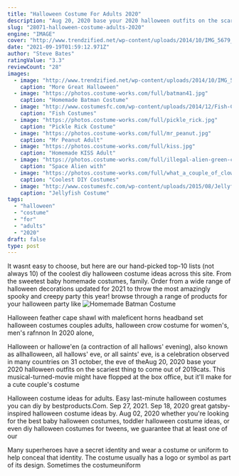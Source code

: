 ```yaml
---
title: "Halloween Costume For Adults 2020"
description: "Aug 20, 2020 base your 2020 halloween outfits on the scariest thing to come out of 2019cats. This musical-turned-movie might have flopped at the box office, but it'll make for a cute couple's costume"
slug: "28071-halloween-costume-adults-2020"
engine: "IMAGE"
cover: "http://www.trendzified.net/wp-content/uploads/2014/10/IMG_5679__880.jpg"
date: "2021-09-19T01:59:12.971Z"
author: "Steve Bates"
ratingValue: "3.3"
reviewCount: "28"
images:
  - image: "http://www.trendzified.net/wp-content/uploads/2014/10/IMG_5679__880.jpg"
    caption: "More Great Halloween"
  - image: "https://photos.costume-works.com/full/batman41.jpg"
    caption: "Homemade Batman Costume"
  - image: "http://www.costumesfc.com/wp-content/uploads/2014/12/Fish-Costumes.jpg"
    caption: "Fish Costumes"
  - image: "https://photos.costume-works.com/full/pickle_rick.jpg"
    caption: "Pickle Rick Costume"
  - image: "https://photos.costume-works.com/full/mr_peanut.jpg"
    caption: "Mr Peanut Adult"
  - image: "https://photos.costume-works.com/full/kiss.jpg"
    caption: "Homemade KISS Adult"
  - image: "https://photos.costume-works.com/full/illegal-alien-green-card-costume.jpg"
    caption: "Space Alien with"
  - image: "https://photos.costume-works.com/full/what_a_couple_of_clowns.jpg"
    caption: "Coolest DIY Costumes"
  - image: "http://www.costumesfc.com/wp-content/uploads/2015/08/Jellyfish-Costumes.jpg"
    caption: "Jellyfish Costume"
tags:
  - "halloween"
  - "costume"
  - "for"
  - "adults"
  - "2020"
draft: false
type: post
---
```


It wasnt easy to choose, but here are our hand-picked top-10 lists (not always 10) of the coolest diy halloween costume ideas across this site. From the sweetest baby homemade costumes, family. Order from a wide range of halloween decorations updated for 2021 to throw the most amazingly spooky and creepy party this year! browse through a range of products for your halloween party like
![Homemade Batman Costume](https://photos.costume-works.com/full/batman41.jpg "Homemade Batman Costume")

Halloween feather cape shawl with maleficent horns headband set halloween costumes couples adults, halloween crow costume for women&#39;s, men&#39;s rafnnon  In 2020 alone,
<!--inArticleAds-->

<!--galleryOne-->

Halloween or hallowe'en (a contraction of all hallows' evening), also known as allhalloween, all hallows' eve, or all saints' eve, is a celebration observed in many countries on 31 october, the eve of theAug 20, 2020 base your 2020 halloween outfits on the scariest thing to come out of 2019cats. This musical-turned-movie might have flopped at the box office, but it'll make for a cute couple's costume
<!--inArticleAds-->

<!--galleryTwo-->

Halloween costume ideas for adults. Easy last-minute halloween costumes you can diy by bestproducts.Com. Sep 27, 2021.  Sep 18, 2020 great gatsby-inspired halloween costume ideas by. Aug 02, 2020 whether you're looking for the best baby halloween costumes, toddler halloween costume ideas, or even diy halloween costumes for tweens, we guarantee that at least one of our
<!--galleryThree-->

Many superheroes have a secret identity and wear a costume or uniform to help conceal that identity. The costume usually has a logo or symbol as part of its design. Sometimes the costumeuniform